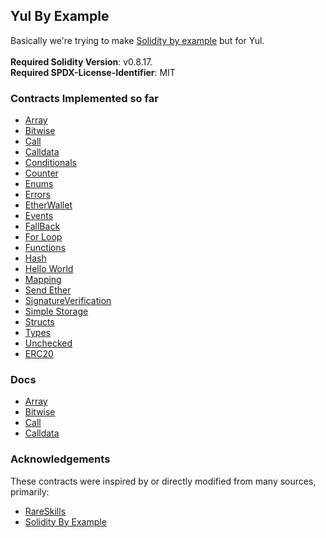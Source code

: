 ## Yul By Example 

Basically we're trying to make [Solidity by example](https://solidity-by-example.org/) but for Yul.<br><br>
**Required Solidity Version**: v0.8.17.<br>
**Required SPDX-License-Identifier**: MIT

### Contracts Implemented so far
- [Array](/src/Array.sol)
- [Bitwise](/src/Bitwise.sol)
- [Call](/src/Call.sol)
- [Calldata](/src/Calldata.sol)
- [Conditionals](/src/Conditionals.sol)
- [Counter](/src/Counter.sol)
- [Enums](/src/Enums.sol)
- [Errors](/src/Errors.sol)
- [EtherWallet](/src/EtherWallet.sol)
- [Events](/src/Events.sol)
- [FallBack](/src/Fallback.sol)
- [For Loop](src/ForLoop.sol)
- [Functions](src/Functions.sol)
- [Hash](src/Hash.sol)
- [Hello World](/src/HelloWorld.sol)
- [Mapping](/src/Mapping.sol)
- [Send Ether](/src/SendEther.sol)
- [SignatureVerification](/src/SignatureVerification.sol)
- [Simple Storage](/src/SimpleStorage.sol)
- [Structs](/src/Structs.sol)
- [Types](/src/Types.sol)
- [Unchecked](/src/Unchecked.sol)
- [ERC20](/src/YulERC20.sol)

### Docs
- [Array](/docs/Array.md)
- [Bitwise](/docs/Bitwise.md)
- [Call](/docs/Call.md)
- [Calldata](/docs/Calldata.md)

### Acknowledgements

These contracts were inspired by or directly modified from many sources, primarily:
- [RareSkills](https://github.com/RareSkills/Udemy-Yul-Code)
- [Solidity By Example](https://solidity-by-example.org/)